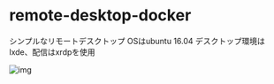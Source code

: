 # remote-desktop-docker

シンプルなリモートデスクトップ
OSはubuntu 16.04
デスクトップ環境はlxde、配信はxrdpを使用

![img](https://user-images.githubusercontent.com/18492524/115010876-ea927480-9ee8-11eb-8bfa-98b141463810.jpg)
